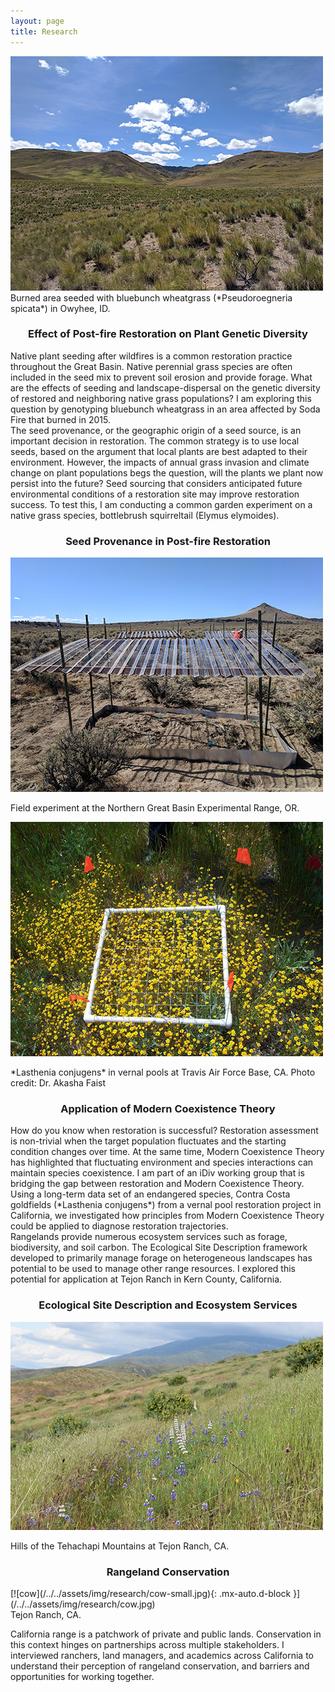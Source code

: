 ```yaml
---
layout: page
title: Research
---
```


<div class="research-row">
<div class="column">
<a href="/../../assets/img/research/bluebunch.jpg"><img src="/../../assets/img/research/bluebunch-small.jpg"/></a>
<div class="caption">
Burned area seeded with bluebunch wheatgrass (*Pseudoroegneria spicata*) in Owyhee, ID.
</div>
</div>

<div class="column">
<h3 style="text-align: center">
Effect of Post-fire Restoration on Plant Genetic Diversity
</h3>
Native plant seeding after wildfires is a common restoration practice throughout the Great Basin. Native perennial grass species are often included in the seed mix to prevent soil erosion and provide forage. What are the effects of seeding and landscape-dispersal on the genetic diversity of restored and neighboring native grass populations? I am exploring this question by genotyping bluebunch wheatgrass in an area affected by Soda Fire that burned in 2015.
</div>
</div>

<div class="row">
<div class="column">
The seed provenance, or the geographic origin of a seed source, is an important decision in restoration. The common strategy is to use local seeds, based on the argument that local plants are best adapted to their environment. However, the impacts of annual grass invasion and climate change on plant populations begs the question, will the plants we plant now persist into the future? Seed sourcing that considers anticipated future environmental conditions of a restoration site may improve restoration success. To test this, I am conducting a common garden experiment on a native grass species, bottlebrush squirreltail (Elymus elymoides).
</div>

<div class="column">

<h3 style="text-align: center">
Seed Provenance in Post-fire Restoration
</h3>

<a href="/../../assets/img/research/eoarc.jpg"><img src="/../../assets/img/research/eoarc-small.jpg" /></a>

<div class="caption">
Field experiment at the Northern Great Basin Experimental Range, OR.
</div>
</div>

</div>

<div class="row">
<div class="column">

<a href="/../../assets/img/research/lasthenia.jpg"><img src="/../../assets/img/research/lasthenia-small.jpg" /></a>
<div class="caption">
*Lasthenia conjugens* in vernal pools at Travis Air Force Base, CA. Photo credit: Dr. Akasha Faist
</div>
</div>

<div class="column">
<h3 style="text-align: center">
Application of Modern Coexistence Theory
</h3>
How do you know when restoration is successful? Restoration assessment is non-trivial when the target population fluctuates and the starting condition changes over time. At the same time, Modern Coexistence Theory has highlighted that fluctuating environment and species interactions can maintain species coexistence. I am part of an iDiv working group that is bridging the gap between restoration and Modern Coexistence Theory. Using a long-term data set of an endangered species, Contra Costa goldfields (*Lasthenia conjugens*) from a vernal pool restoration project in California, we investigated how principles from Modern Coexistence Theory could be applied to diagnose restoration trajectories. 
</div>
</div>

<div class="row">

<div class="column">
Rangelands provide numerous ecosystem services such as forage, biodiversity, and soil carbon. The Ecological Site Description framework developed to primarily manage forage on heterogeneous landscapes has potential to be used to manage other range resources. I explored this potential for application at Tejon Ranch in Kern County, California. 
</div>

<div class="column">
<h3 style="text-align: center">
Ecological Site Description and Ecosystem Services
</h3>

<a href="/../../assets/img/research/tejon.jpg"><img src="/../../assets/img/research/tejon-small.jpg" /></a>

<div class="caption">
Hills of the Tehachapi Mountains at Tejon Ranch, CA.
</div>
</div>
</div>

<!---
stuff here that I might wanna keep later but don't want to show
-->

<h3 style="text-align: center">
Rangeland Conservation
</h3>
[![cow](/../../assets/img/research/cow-small.jpg){: .mx-auto.d-block }](/../../assets/img/research/cow.jpg)
<div class="caption">
Tejon Ranch, CA.
</div>

California range is a patchwork of private and public lands. Conservation in this context hinges on partnerships across multiple stakeholders. I interviewed ranchers, land managers, and academics across California to understand their perception of rangeland conservation, and barriers and opportunities for working together.





